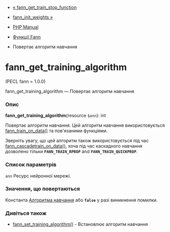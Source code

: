 - [« fann_get_train_stop_function](function.fann-get-train-stop-function.md)
- [fann_init_weights »](function.fann-init-weights.md)

- [PHP Manual](index.md)
- [Функції Fann](ref.fann.md)
- Повертає алгоритм навчання

# fann_get_training_algorithm

(PECL fann = 1.0.0)

fann_get_training_algorithm — Повертає алгоритм навчання

### Опис

**fann_get_training_algorithm**(resource `$ann`): int

Повертає алгоритм навчання. Цей алгоритм навчання використовується
[fann_train_on_data()](function.fann-train-on-data.md) та пов'язаними
функціями.

Зверніть увагу, що цей алгоритм також використовується під час
[fann_cascadetrain_on_data()](function.fann-cascadetrain-on-data.md),
хоча під час каскадного навчання дозволено тільки
**`FANN_TRAIN_RPROP`** and **`FANN_TRAIN_QUICKPROP`**.

### Список параметрів

`ann`
Ресурс нейронної мережі.

### Значення, що повертаються

Константа [Алгоритма навчання](fann.constants.md#constants.fann-train)
або **`false`** у разі виникнення помилки.

### Дивіться також

- [fann_set_training_algorithm()](function.fann-set-training-algorithm.md) -
Встановлює алгоритм навчання
